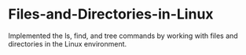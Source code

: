 # Files-and-Directories-in-Linux
Implemented the ls, find, and tree commands by working with files and directories in the Linux environment.
